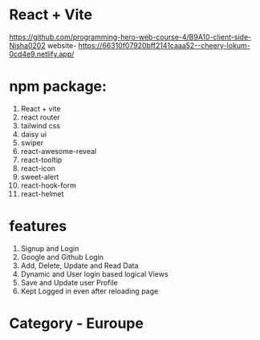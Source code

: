 # React + Vite
https://github.com/programming-hero-web-course-4/B9A10-client-side-Nisha0202
website- https://66310f07920bff2141caaa52--cheery-lokum-0cd4e9.netlify.app/
# npm package:
1. React + vite
2. react router
3. tailwind css
4. daisy ui
5. swiper
6. react-awesome-reveal
7. react-tooltip
8. react-icon
9. sweet-alert
10. react-hook-form
11. react-helmet

# features
1. Signup and Login
2. Google and Github Login
3. Add, Delete, Update and Read Data
4. Dynamic and User login based logical Views
5. Save and Update user Profile
6. Kept Logged in even after reloading page

# Category - Euroupe

